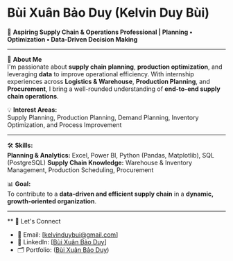 # Bùi Xuân Bảo Duy (Kelvin Duy Bùi) 
🎯 **Aspiring Supply Chain & Operations Professional | Planning • Optimization • Data-Driven Decision Making**  

---

🚀 **About Me**  
I'm passionate about **supply chain planning**, **production optimization**, and leveraging **data** to improve operational efficiency. With internship experiences across **Logistics & Warehouse**, **Production Planning**, and **Procurement**, I bring a well-rounded understanding of **end-to-end supply chain operations**.  

💡 **Interest Areas:**  
Supply Planning, Production Planning, Demand Planning, Inventory Optimization, and Process Improvement

---

🛠 **Skills:**  
**Planning & Analytics:** Excel, Power BI, Python (Pandas, Matplotlib), SQL (PostgreSQL) 
**Supply Chain Knowledge:** Warehouse & Inventory Management, Production Scheduling, Procurement

📊 **Goal:**  
To contribute to a **data-driven and efficient supply chain** in a **dynamic, growth-oriented organization**.

---

** 🤝 Let's Connect
- 📧 Email: [kelvinduybui@gmail.com]  
- 💼 LinkedIn: [[Bùi Xuân Bảo Duy](https://www.linkedin.com/in/xuan-bao-duy-bui-924067200/)]  
- 🗂 Portfolio: ([Bùi Xuân Bảo Duy](https://github.com/kelvinduybui?tab=repositories8))
